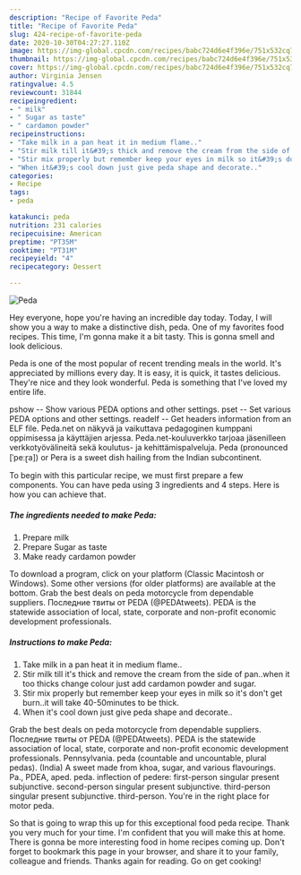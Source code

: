 ```yaml
---
description: "Recipe of Favorite Peda"
title: "Recipe of Favorite Peda"
slug: 424-recipe-of-favorite-peda
date: 2020-10-30T04:27:27.110Z
image: https://img-global.cpcdn.com/recipes/babc724d6e4f396e/751x532cq70/peda-recipe-main-photo.jpg
thumbnail: https://img-global.cpcdn.com/recipes/babc724d6e4f396e/751x532cq70/peda-recipe-main-photo.jpg
cover: https://img-global.cpcdn.com/recipes/babc724d6e4f396e/751x532cq70/peda-recipe-main-photo.jpg
author: Virginia Jensen
ratingvalue: 4.5
reviewcount: 31844
recipeingredient:
- " milk"
- " Sugar as taste"
- " cardamon powder"
recipeinstructions:
- "Take milk in a pan heat it in medium flame.."
- "Stir milk till it&#39;s thick and remove the cream from the side of pan..when it too thicks change colour just add cardamon powder and sugar."
- "Stir mix properly but remember keep your eyes in milk so it&#39;s don&#39;t get burn..it will take 40-50minutes to be thick."
- "When it&#39;s cool down just give peda shape and decorate.."
categories:
- Recipe
tags:
- peda

katakunci: peda 
nutrition: 231 calories
recipecuisine: American
preptime: "PT35M"
cooktime: "PT31M"
recipeyield: "4"
recipecategory: Dessert

---
```



![Peda](https://img-global.cpcdn.com/recipes/babc724d6e4f396e/751x532cq70/peda-recipe-main-photo.jpg)

Hey everyone, hope you're having an incredible day today. Today, I will show you a way to make a distinctive dish, peda. One of my favorites food recipes. This time, I'm gonna make it a bit tasty. This is gonna smell and look delicious.

Peda is one of the most popular of recent trending meals in the world. It's appreciated by millions every day. It is easy, it is quick, it tastes delicious. They're nice and they look wonderful. Peda is something that I've loved my entire life.

pshow -- Show various PEDA options and other settings. pset -- Set various PEDA options and other settings. readelf -- Get headers information from an ELF file. Peda.net on näkyvä ja vaikuttava pedagoginen kumppani oppimisessa ja käyttäjien arjessa. Peda.net-kouluverkko tarjoaa jäsenilleen verkkotyövälineitä sekä koulutus- ja kehittämispalveluja. Peda (pronounced [ˈpeːɽa]) or Pera is a sweet dish hailing from the Indian subcontinent.


To begin with this particular recipe, we must first prepare a few components. You can have peda using 3 ingredients and 4 steps. Here is how you can achieve that.

<!--inarticleads1-->

##### The ingredients needed to make Peda:

1. Prepare  milk
1. Prepare  Sugar as taste
1. Make ready  cardamon powder


To download a program, click on your platform (Classic Macintosh or Windows). Some other versions (for older platforms) are available at the bottom. Grab the best deals on peda motorcycle from dependable suppliers. Последние твиты от PEDA (@PEDAtweets). PEDA is the statewide association of local, state, corporate and non-profit economic development professionals. 

<!--inarticleads2-->

##### Instructions to make Peda:

1. Take milk in a pan heat it in medium flame..
1. Stir milk till it&#39;s thick and remove the cream from the side of pan..when it too thicks change colour just add cardamon powder and sugar.
1. Stir mix properly but remember keep your eyes in milk so it&#39;s don&#39;t get burn..it will take 40-50minutes to be thick.
1. When it&#39;s cool down just give peda shape and decorate..


Grab the best deals on peda motorcycle from dependable suppliers. Последние твиты от PEDA (@PEDAtweets). PEDA is the statewide association of local, state, corporate and non-profit economic development professionals. Pennsylvania. peda (countable and uncountable, plural pedas). (India) A sweet made from khoa, sugar, and various flavourings. Pa., PDEA, aped. peda. inflection of pedere: first-person singular present subjunctive. second-person singular present subjunctive. third-person singular present subjunctive. third-person. You&#39;re in the right place for motor peda. 

So that is going to wrap this up for this exceptional food peda recipe. Thank you very much for your time. I'm confident that you will make this at home. There is gonna be more interesting food in home recipes coming up. Don't forget to bookmark this page in your browser, and share it to your family, colleague and friends. Thanks again for reading. Go on get cooking!
